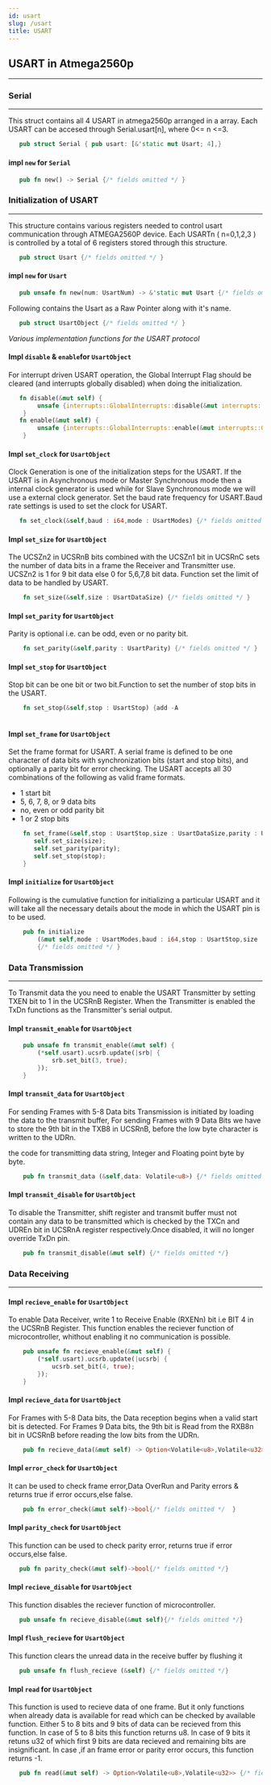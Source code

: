 ```yaml
---
id: usart
slug: /usart
title: USART
---
```



## USART in Atmega2560p
---

### Serial
---
This struct contains all 4 USART in atmega2560p arranged in a array. Each USART can be accesed through Serial.usart[n], where 0<= n <=3.
```rust
   pub struct Serial { pub usart: [&'static mut Usart; 4],}
```
#### impl `new` for `Serial`
```rust
   pub fn new() -> Serial {/* fields omitted */ }
```

### Initialization of USART
---

This structure contains various registers needed to control usart communication
through ATMEGA2560P device. Each USARTn ( n=0,1,2,3 ) is controlled by a total of 6 registers stored through this structure.

```rust
   pub struct Usart {/* fields omitted */ }
```
#### impl `new` for `Usart`
```rust
   pub unsafe fn new(num: UsartNum) -> &'static mut Usart {/* fields omitted */ }
```
Following contains the Usart as a Raw Pointer along with it's name.

```rust
   pub struct UsartObject {/* fields omitted */ }
```
*Various implementation functions for the USART protocol*

 #### Impl `disable` & `enable`for `UsartObject`

For interrupt driven USART operation, the Global Interrupt Flag should be cleared (and interrupts globally disabled) when doing the
initialization.

```rust
   fn disable(&mut self) {
        unsafe {interrupts::GlobalInterrupts::disable(&mut interrupts::GlobalInterrupts::new());}
    }
   fn enable(&mut self) {
        unsafe {interrupts::GlobalInterrupts::enable(&mut interrupts::GlobalInterrupts::new());}
    }
```


#### Impl `set_clock` for `UsartObject`

Clock Generation is one of the initialization steps for the USART. If the USART is in Asynchronous mode or Master Synchronous mode then a internal clock generator is used while for Slave Synchronous mode we will use a external clock generator. Set the baud rate frequency for USART.Baud rate settings is used to set the clock for USART.

``` rust
   fn set_clock(&self,baud : i64,mode : UsartModes) {/* fields omitted */ }
```

#### Impl `set_size` for `UsartObject`

The UCSZn2 in UCSRnB bits combined with the UCSZn1 bit in UCSRnC sets the number of data bits in a
frame the Receiver and Transmitter use. UCSZn2 is 1 for 9 bit data else 0 for 5,6,7,8 bit data.
Function set the limit of data to be handled by USART.
``` rust
    fn set_size(&self,size : UsartDataSize) {/* fields omitted */ }
```

#### Impl `set_parity` for `UsartObject`

Parity is optional i.e. can be odd, even or no parity bit.

``` rust
    fn set_parity(&self,parity : UsartParity) {/* fields omitted */ }
```
#### Impl `set_stop` for `UsartObject`
Stop bit can be one bit or two bit.Function to set the number of stop bits in the USART.

 ``` rust
     fn set_stop(&self,stop : UsartStop) {add -A
     
```
#### Impl `set_frame` for `UsartObject`
 Set the frame format for USART. A serial frame is defined to be one character of data bits with synchronization bits (start and stop bits), and optionally a parity bit for error checking. The USART accepts all 30 combinations of the following as valid frame formats.
   -  1 start bit
   -  5, 6, 7, 8, or 9 data bits
   -  no, even or odd parity bit
   -  1 or 2 stop bits
 
 ``` rust 
     fn set_frame(&self,stop : UsartStop,size : UsartDataSize,parity : UsartParity) {
        self.set_size(size);
        self.set_parity(parity);
        self.set_stop(stop);
     }
```

#### Impl `initialize` for `UsartObject`

Following is the cumulative function for initializing a particular USART and it will take all the necessary details about the mode in which the USART pin is to be used.

``` rust
    pub fn initialize
        (&mut self,mode : UsartModes,baud : i64,stop : UsartStop,size : UsartDataSize,parity : UsartParity)
        {/* fields omitted */ }
```


### Data Transmission
----

To Transmit data the you need to enable the USART Transmitter by
setting TXEN bit to 1 in the UCSRnB Register. When the Transmitter
is enabled the TxDn functions as the Transmitter's serial output. 

#### Impl `transmit_enable` for `UsartObject`
``` rust
    pub unsafe fn transmit_enable(&mut self) {
        (*self.usart).ucsrb.update(|srb| {
            srb.set_bit(3, true);
        });
    }
```
#### Impl `transmit_data` for `UsartObject`
For sending Frames with 5-8 Data bits Transmission is initiated by loading the
data to the transmit buffer,
For sending Frames with 9 Data Bits we have to store the 9th bit in the TXB8 in
UCSRnB, before the low byte character is written to the UDRn.

the code for transmitting data string, Integer and Floating point byte by byte.

``` rust
    pub fn transmit_data (&self,data: Volatile<u8>) {/* fields omitted */ }
```

#### Impl `transmit_disable` for `UsartObject`
To disable the Transmitter, shift register and transmit buffer must not contain any data to be transmitted which is
checked by the TXCn and UDREn bit in UCSRnA register respectively.Once disabled, it will no longer override TxDn
pin.

``` rust 
    pub fn transmit_disable(&mut self) {/* fields omitted */}  
```

### Data Receiving
---
#### Impl `recieve_enable` for `UsartObject`
To enable Data Receiver, write 1 to Receive Enable (RXENn) bit i.e BIT 4 in the
UCSRnB Register. This function enables the reciever function of microcontroller, whithout enabling it no communication is possible.
``` rust
    pub unsafe fn recieve_enable(&mut self) {
        (*self.usart).ucsrb.update(|ucsrb| {
            ucsrb.set_bit(4, true);
        });
    }
```

#### Impl `recieve_data` for `UsartObject`
For Frames with 5-8 Data bits, the Data reception begins when a valid start bit is detected. For Frames 9 Data bits, the 9th bit is Read from the RXB8n bit in UCSRnB before reading the low bits from the
UDRn.
``` rust
    pub fn recieve_data(&mut self) -> Option<Volatile<u8>,Volatile<u32>> {/* fields omitted */    }    
 ```

#### Impl `error_check` for `UsartObject`
It can be used to check frame error,Data OverRun and Parity errors & returns true if error occurs,else false.
``` rust  
    pub fn error_check(&mut self)->bool{/* fields omitted */  }
```

#### Impl `parity_check` for `UsartObject`
This function can be used to check parity error, returns true if error occurs,else false.
```rust
   pub fn parity_check(&mut self)->bool{/* fields omitted */}
```

#### Impl `recieve_disable` for `UsartObject`
This function disables the reciever function of microcontroller.
```rust
   pub unsafe fn recieve_disable(&mut self){/* fields omitted */}
```

#### Impl `flush_recieve` for `UsartObject`
This function clears the unread data in the receive buffer by flushing it 
```rust
   pub unsafe fn flush_recieve (&self) {/* fields omitted */}
```

#### Impl `read` for `UsartObject`
 This function is used to recieve data of one frame. But it only functions when already data is available for read which can be checked by available function. Either 5 to 8 bits and 9 bits of data can be recieved from this function. In case of 5 to 8 bits this function returns u8. In case of 9 bits it retuns u32 of which first 9 bits are data recieved and remaining bits are insignificant. In case ,if an frame error or parity error occurs, this function returns -1.
```rust
   pub fn read(&mut self) -> Option<Volatile<u8>,Volatile<u32>> {/* fields omitted */}
```
